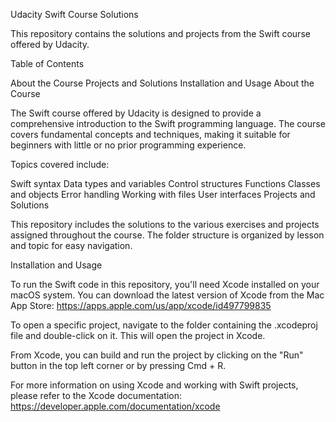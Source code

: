 Udacity Swift Course Solutions

This repository contains the solutions and projects from the Swift course offered by Udacity.

Table of Contents

About the Course
Projects and Solutions
Installation and Usage
About the Course

The Swift course offered by Udacity is designed to provide a comprehensive introduction to the Swift programming language. The course covers fundamental concepts and techniques, making it suitable for beginners with little or no prior programming experience.

Topics covered include:

Swift syntax
Data types and variables
Control structures
Functions
Classes and objects
Error handling
Working with files
User interfaces
Projects and Solutions

This repository includes the solutions to the various exercises and projects assigned throughout the course. The folder structure is organized by lesson and topic for easy navigation.

Installation and Usage

To run the Swift code in this repository, you'll need Xcode installed on your macOS system. You can download the latest version of Xcode from the Mac App Store: https://apps.apple.com/us/app/xcode/id497799835

To open a specific project, navigate to the folder containing the .xcodeproj file and double-click on it. This will open the project in Xcode.

From Xcode, you can build and run the project by clicking on the "Run" button in the top left corner or by pressing Cmd + R.

For more information on using Xcode and working with Swift projects, please refer to the Xcode documentation: https://developer.apple.com/documentation/xcode
